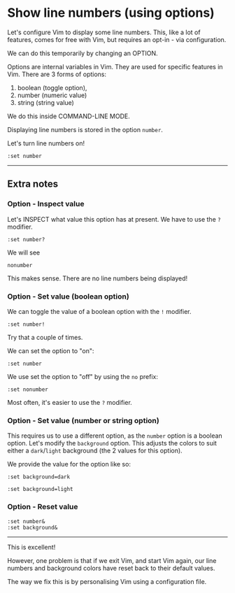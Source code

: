 # Show line numbers (using options)

Let's configure Vim to display some line numbers. This, like a lot of features,
comes for free with Vim, but requires an opt-in - via configuration.

We can do this temporarily by changing an OPTION.

Options are internal variables in Vim. They are used for specific features in
Vim. There are 3 forms of options:
1. boolean (toggle option),
2. number (numeric value)
3. string (string value)

We do this inside COMMAND-LINE MODE.

Displaying line numbers is stored in the option `number`.

Let's turn line numbers on!

```
:set number
```


----
## Extra notes

### Option - Inspect value
Let's INSPECT what value this option has at present.
We have to use the `?` modifier.

```
:set number?
```

We will see
```
nonumber
```

This makes sense. There are no line numbers being displayed!

### Option - Set value (boolean option)
We can toggle the value of a boolean option with the `!` modifier.

```
:set number!
```

Try that a couple of times.


We can set the option to "on":
```
:set number
```

We use set the option to "off" by using the `no` prefix:
```
:set nonumber
```

Most often, it's easier to use the `?` modifier.

### Option - Set value (number or string option)
This requires us to use a different option, as the `number` option is a
boolean option. Let's modify the `background` option. This adjusts the colors to
suit either a `dark`/`light` background (the 2 values for this option).

We provide the value for the option like so:

```
:set background=dark
```

```
:set background=light
```

### Option - Reset value
```
:set number&
:set background&
```

----
This is excellent!

However, one problem is that if we exit Vim, and start Vim again, our line
numbers and background colors have reset back to their default values.

The way we fix this is by personalising Vim using a configuration file.

